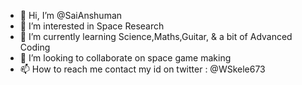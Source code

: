 - 👋 Hi, I’m @SaiAnshuman
- 👀 I’m interested in Space Research
- 🌱 I’m currently learning Science,Maths,Guitar, & a bit of Advanced Coding
- 💞️ I’m looking to collaborate on space game making
- 📫 How to reach me contact my id on twitter : @WSkele673
                                                                                                             

<!---
SaiAnshuman/SaiAnshuman is a ✨ special ✨ repository because its `README.md` (this file) appears on your GitHub profile.
You can click the Preview link to take a look at your changes.
--->

